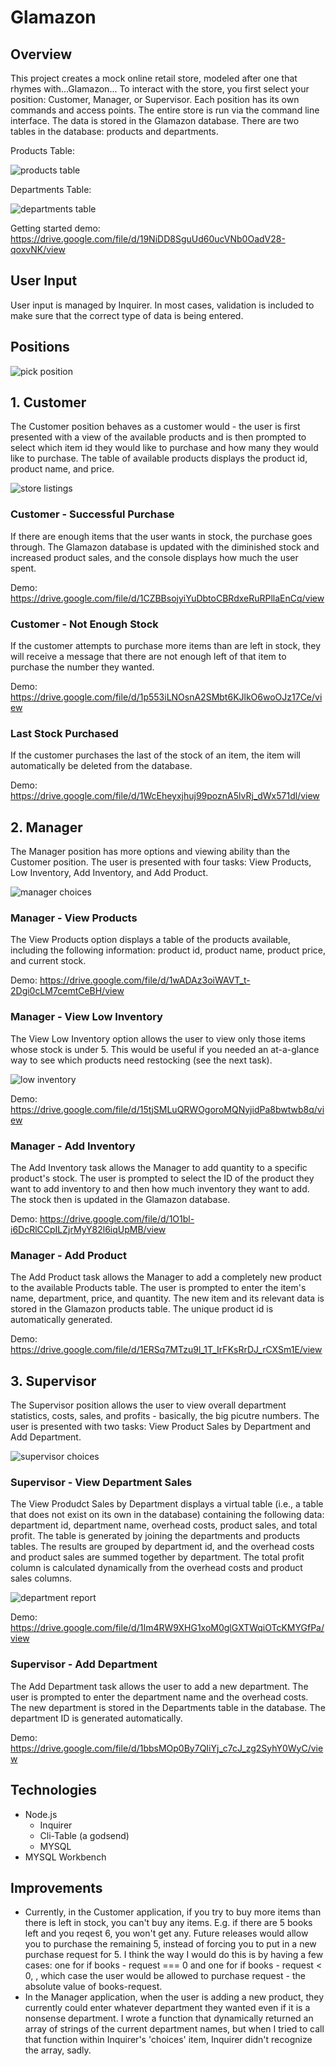 # Glamazon

## Overview

This project creates a mock online retail store, modeled after one that rhymes with...Glamazon...
To interact with the store, you first select your position: Customer, Manager, or Supervisor. Each position has its own commands and access points. The entire store is run via the command line interface. The data is stored in the Glamazon database. There are two tables in the database: products and departments. 

Products Table:

![products table](screenshots/productsTable.png)

Departments Table:

![departments table](screenshots/departmentsTable.png)

Getting started demo:
https://drive.google.com/file/d/19NiDD8SguUd60ucVNb0OadV28-qoxvNK/view

## User Input

User input is managed by Inquirer. In most cases, validation is included to make sure that the correct type of data is being entered.

## Positions

![pick position](screenshots/pickPosition.png)

## 1. Customer

The Customer position behaves as a customer would - the user is first presented with a view of the available products and is then prompted to select which item id they would like to purchase and how many they would like to purchase. The table of available products displays the product id, product name, and price.

![store listings](screenshots/customerTables.png)

### Customer - Successful Purchase
If there are enough items that the user wants in stock, the purchase goes through. The Glamazon database is updated with the diminished stock and increased product sales, and the console displays how much the user spent.

Demo:
https://drive.google.com/file/d/1CZBBsojyiYuDbtoCBRdxeRuRPllaEnCq/view

### Customer - Not Enough Stock
If the customer attempts to purchase more items than are left in stock, they will receive a message that there are not enough left of that item to purchase the number they wanted. 

Demo:
https://drive.google.com/file/d/1p553iLNOsnA2SMbt6KJlkO6woOJz17Ce/view

### Last Stock Purchased
If the customer purchases the last of the stock of an item, the item will automatically be deleted from the database.

Demo:
https://drive.google.com/file/d/1WcEheyxjhuj99poznA5lvRj_dWx571dl/view

## 2. Manager
The Manager position has more options and viewing ability than the Customer position. The user is presented with four tasks: View Products, Low Inventory, Add Inventory, and Add Product.

![manager choices](screenshots/managerChoices.png)

### Manager - View Products
The View Products option displays a table of the products available, including the following information: product id, product name, product price, and current stock.

Demo:
https://drive.google.com/file/d/1wADAz3oiWAVT_t-2Dgi0cLM7cemtCeBH/view

### Manager - View Low Inventory 
The View Low Inventory option allows the user to view only those items whose stock is under 5. This would be useful if you needed an at-a-glance way to see which products need restocking (see the next task).

![low inventory](screenshots/lowInventory.png)

Demo:
https://drive.google.com/file/d/15tjSMLuQRWOgoroMQNyjidPa8bwtwb8q/view

### Manager - Add Inventory
The Add Inventory task allows the Manager to add quantity to a specific product's stock. The user is prompted to select the ID of the product they want to add inventory to and then how much inventory they want to add. The stock then is updated in the Glamazon database.

Demo:
https://drive.google.com/file/d/1O1bl-i6DcRlCCpILZjrMyY82l6iqUpMB/view

### Manager - Add Product
The Add Product task allows the Manager to add a completely new product to the available Products table. The user is prompted to enter the item's name, department, price, and quantity. The new item and its relevant data is stored in the Glamazon products table. The unique product id is automatically generated.

Demo:
https://drive.google.com/file/d/1ERSq7MTzu9l_1T_IrFKsRrDJ_rCXSm1E/view

## 3. Supervisor
The Supervisor position allows the user to view overall department statistics, costs, sales, and profits - basically, the big picutre numbers. The user is presented with two tasks: View Product Sales by Department and Add Department.

![supervisor choices](screenshots/supervisorChoices.png)

### Supervisor - View Department Sales
The View Produdct Sales by Department displays a virtual table (i.e., a table that does not exist on its own in the database) containing the following data: department id, department name, overhead costs, product sales, and total profit. The table is generated by joining the departments and products tables. The results are grouped by department id, and the overhead costs and product sales are summed together by department. The total profit column is calculated dynamically from the overhead costs and product sales columns. 

![department report](screenshots/departmentReport.png)

Demo:
https://drive.google.com/file/d/1Im4RW9XHG1xoM0glGXTWqiOTcKMYGfPa/view

### Supervisor - Add Department
The Add Department task allows the user to add a new department. The user is prompted to enter the department name and the overhead costs. The new department is stored in the Departments table in the database. The department ID is generated automatically.

Demo:
https://drive.google.com/file/d/1bbsMOp0By7QIiYj_c7cJ_zg2SyhY0WyC/view

## Technologies
* Node.js
    * Inquirer
    * Cli-Table (a godsend)
    * MYSQL
* MYSQL Workbench

## Improvements
* Currently, in the Customer application, if you try to buy more items than there is left in stock, you can't buy any items. E.g. if there are 5 books left and you reqest 6, you won't get any. Future releases would allow you to purchase the remaining 5, instead of forcing you to put in a new purchase request for 5. I think the way I would do this is by having a few cases: one for if books - request === 0 and one for if books - request < 0, , which case the user would be allowed to purchase request - the absolute value of books-request.
* In the Manager application, when the user is adding a new product, they currently could enter whatever department they wanted even if it is a nonsense department. I wrote a function that dynamically returned an array of strings of the current department names, but when I tried to call that function within Inquirer's 'choices' item, Inquirer didn't recognize the array, sadly.
